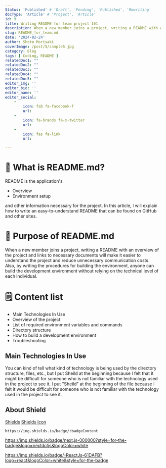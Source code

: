```yaml
---
Status: 'Published' # 'Draft', 'Pending', 'Published', 'Rewriting'
docType: 'Article' # 'Project', 'Article'
id: 9
title: Writing README for team project 101
description: When a new member joins a project, writing a README with an overview of the project and links to necessary documents will make it easier to understand the project and reduce unnecessary communication costs.
slug: README_for_team.md
date: '2024-02-24'
author: Shoto Morisaki
coverImage: /post/5/sample5.jpg
category: Blog
tags: [ Coding, README ]
relatedDoc1: ""
relatedDoc2: ""
relatedDoc3: ""
relatedDoc4: ""
relatedDoc5: ""
editor_img: ''
editor_bio: ''
editor_name: ''
editor_social:
    -
        icon: fab fa-facebook-f
        url: 
    -
        icon: fa-brands fa-x-twitter
        url: 
    - 
        icon: fas fa-link
        url: 

---
```


# 🚀 What is README.md? 
README is the application's

- Overview
- Environment setup

and other information necessary for the project.
In this article, I will explain how to write an easy-to-understand README that can be found on GitHub and other sites.


# 🤔 Purpose of README.md
When a new member joins a project, writing a README with an overview of the project and links to necessary documents will make it easier to understand the project and reduce unnecessary communication costs. Also, by writing the procedures for building the environment, anyone can build the development environment without relying on the technical level of each individual.

# 🗒️ Content list
- Main Technologies In Use
- Overview of the project
- List of required environment variables and commands
- Directory structure
- How to build a development environment
- Troubleshooting

## Main Technologies In Use
You can kind of tell what kind of technology is being used by the directory structure, files, etc., but I put Sheild at the beginning because I felt that it might be difficult for someone who is not familiar with the technology used in the project to see it. I put "Sheild" at the beginning of the file because I felt it would be difficult for someone who is not familiar with the technology used in the project to see it.

## About Shield 
[Shields](https://shields.io/)
[Shields Icon](https://simpleicons.org/)

```bash
https://img.shields.io/badge/:badgeContent
```

https://img.shields.io/badge/next.js-000000?style=for-the-badge&logo=nextdotjs&logoColor=white

https://img.shields.io/badge/-ReactJs-61DAFB?logo=react&logoColor=white&style=for-the-badge